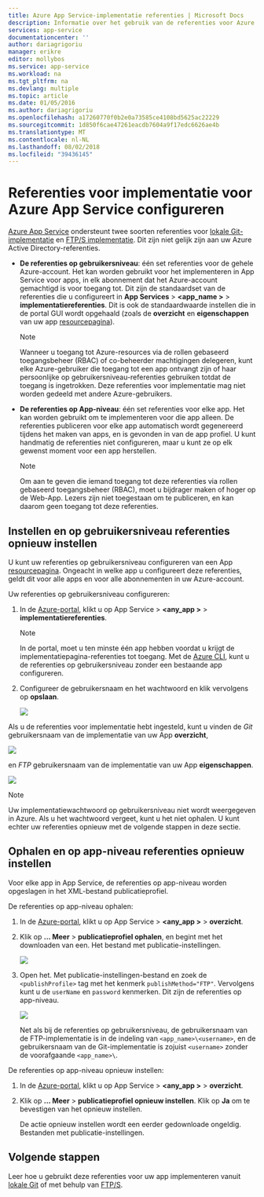 ```yaml
---
title: Azure App Service-implementatie referenties | Microsoft Docs
description: Informatie over het gebruik van de referenties voor Azure App Service-implementatie.
services: app-service
documentationcenter: ''
author: dariagrigoriu
manager: erikre
editor: mollybos
ms.service: app-service
ms.workload: na
ms.tgt_pltfrm: na
ms.devlang: multiple
ms.topic: article
ms.date: 01/05/2016
ms.author: dariagrigoriu
ms.openlocfilehash: a17260770f0b2e0a73585ce4108bd5625ac22229
ms.sourcegitcommit: 1d850f6cae47261eacdb7604a9f17edc6626ae4b
ms.translationtype: MT
ms.contentlocale: nl-NL
ms.lasthandoff: 08/02/2018
ms.locfileid: "39436145"
---
```

# <a name="configure-deployment-credentials-for-azure-app-service"></a>Referenties voor implementatie voor Azure App Service configureren
[Azure App Service](http://go.microsoft.com/fwlink/?LinkId=529714) ondersteunt twee soorten referenties voor [lokale Git-implementatie](app-service-deploy-local-git.md) en [FTP/S implementatie](app-service-deploy-ftp.md). Dit zijn niet gelijk zijn aan uw Azure Active Directory-referenties.

* **De referenties op gebruikersniveau**: één set referenties voor de gehele Azure-account. Het kan worden gebruikt voor het implementeren in App Service voor apps, in elk abonnement dat het Azure-account gemachtigd is voor toegang tot. Dit zijn de standaardset van de referenties die u configureert in **App Services** > **&lt;app_name >** > **implementatiereferenties**. Dit is ook de standaardwaarde instellen die in de portal GUI wordt opgehaald (zoals de **overzicht** en **eigenschappen** van uw app [resourcepagina](../azure-resource-manager/resource-group-portal.md#manage-resources)).

    > [!NOTE]
    > Wanneer u toegang tot Azure-resources via de rollen gebaseerd toegangsbeheer (RBAC) of co-beheerder machtigingen delegeren, kunt elke Azure-gebruiker die toegang tot een app ontvangt zijn of haar persoonlijke op gebruikersniveau-referenties gebruiken totdat de toegang is ingetrokken. Deze referenties voor implementatie mag niet worden gedeeld met andere Azure-gebruikers.
    >
    >

* **De referenties op App-niveau**: één set referenties voor elke app. Het kan worden gebruikt om te implementeren voor die app alleen. De referenties publiceren voor elke app automatisch wordt gegenereerd tijdens het maken van apps, en is gevonden in van de app profiel. U kunt handmatig de referenties niet configureren, maar u kunt ze op elk gewenst moment voor een app herstellen.

    > [!NOTE]
    > Om aan te geven die iemand toegang tot deze referenties via rollen gebaseerd toegangsbeheer (RBAC), moet u bijdrager maken of hoger op de Web-App. Lezers zijn niet toegestaan om te publiceren, en kan daarom geen toegang tot deze referenties.
    >
    >

## <a name="userscope"></a>Instellen en op gebruikersniveau referenties opnieuw instellen

U kunt uw referenties op gebruikersniveau configureren van een App [resourcepagina](../azure-resource-manager/resource-group-portal.md#manage-resources). Ongeacht in welke app u configureert deze referenties, geldt dit voor alle apps en voor alle abonnementen in uw Azure-account. 

Uw referenties op gebruikersniveau configureren:

1. In de [Azure-portal](https://portal.azure.com), klikt u op App Service >  **&lt;any_app >** > **implementatiereferenties**.

    > [!NOTE]
    > In de portal, moet u ten minste één app hebben voordat u krijgt de implementatiepagina-referenties tot toegang. Met de [Azure CLI](/cli/azure/webapp/deployment/user?view=azure-cli-latest#az-webapp-deployment-user-set), kunt u de referenties op gebruikersniveau zonder een bestaande app configureren.

2. Configureer de gebruikersnaam en het wachtwoord en klik vervolgens op **opslaan**.

    ![](./media/app-service-deployment-credentials/deployment_credentials_configure.png)

Als u de referenties voor implementatie hebt ingesteld, kunt u vinden de *Git* gebruikersnaam van de implementatie van uw App **overzicht**,

![](./media/app-service-deployment-credentials/deployment_credentials_overview.png)

en *FTP* gebruikersnaam van de implementatie van uw App **eigenschappen**.

![](./media/app-service-deployment-credentials/deployment_credentials_properties.png)

> [!NOTE]
> Uw implementatiewachtwoord op gebruikersniveau niet wordt weergegeven in Azure. Als u het wachtwoord vergeet, kunt u het niet ophalen. U kunt echter uw referenties opnieuw met de volgende stappen in deze sectie.
>
>  

## <a name="appscope"></a>Ophalen en op app-niveau referenties opnieuw instellen
Voor elke app in App Service, de referenties op app-niveau worden opgeslagen in het XML-bestand publicatieprofiel.

De referenties op app-niveau ophalen:

1. In de [Azure-portal](https://portal.azure.com), klikt u op App Service >  **&lt;any_app >** > **overzicht**.

2. Klik op **... Meer** > **publicatieprofiel ophalen**, en begint met het downloaden van een. Het bestand met publicatie-instellingen.

    ![](./media/app-service-deployment-credentials/publish_profile_get.png)

3. Open het. Met publicatie-instellingen-bestand en zoek de `<publishProfile>` tag met het kenmerk `publishMethod="FTP"`. Vervolgens kunt u de `userName` en `password` kenmerken.
Dit zijn de referenties op app-niveau.

    ![](./media/app-service-deployment-credentials/publish_profile_editor.png)

    Net als bij de referenties op gebruikersniveau, de gebruikersnaam van de FTP-implementatie is in de indeling van `<app_name>\<username>`, en de gebruikersnaam van de Git-implementatie is zojuist `<username>` zonder de voorafgaande `<app_name>\`.

De referenties op app-niveau opnieuw instellen:

1. In de [Azure-portal](https://portal.azure.com), klikt u op App Service >  **&lt;any_app >** > **overzicht**.

2. Klik op **... Meer** > **publicatieprofiel opnieuw instellen**. Klik op **Ja** om te bevestigen van het opnieuw instellen.

    De actie opnieuw instellen wordt een eerder gedownloade ongeldig. Bestanden met publicatie-instellingen.

## <a name="next-steps"></a>Volgende stappen

Leer hoe u gebruikt deze referenties voor uw app implementeren vanuit [lokale Git](app-service-deploy-local-git.md) of met behulp van [FTP/S](app-service-deploy-ftp.md).
